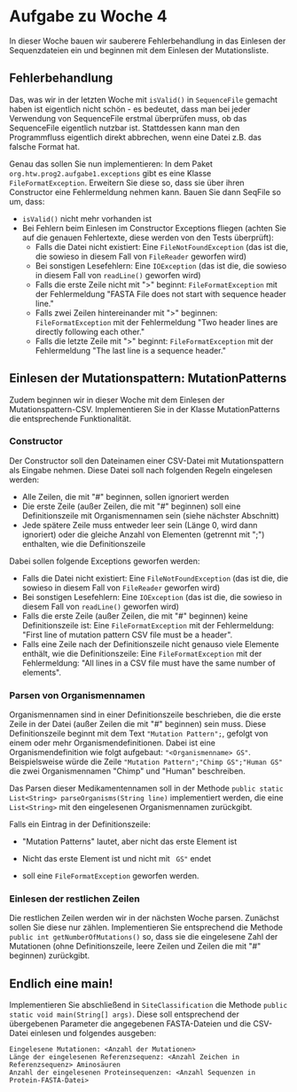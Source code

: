 # Aufgabe zu Woche 4

In dieser Woche bauen wir sauberere Fehlerbehandlung in das Einlesen der Sequenzdateien ein und beginnen mit dem Einlesen der Mutationsliste.

## Fehlerbehandlung

Das, was wir in der letzten Woche mit ```isValid()``` in ```SequenceFile``` gemacht haben ist eigentlich nicht schön - es bedeutet, dass man bei jeder Verwendung von SequenceFile erstmal überprüfen muss, ob das SequenceFile eigentlich nutzbar ist. Stattdessen kann man den Programmfluss eigentlich direkt abbrechen, wenn eine Datei z.B. das falsche Format hat.

Genau das sollen Sie nun implementieren: In dem Paket ```org.htw.prog2.aufgabe1.exceptions``` gibt es eine Klasse ```FileFormatException```. Erweitern Sie diese so, dass sie über ihren Constructor eine Fehlermeldung nehmen kann. Bauen Sie dann SeqFile so um, dass:

* ```isValid()``` nicht mehr vorhanden ist
* Bei Fehlern beim Einlesen im Constructor Exceptions fliegen (achten Sie auf die genauen Fehlertexte, diese werden von den Tests überprüft):
    * Falls die Datei nicht existiert: Eine ```FileNotFoundException``` (das ist die, die sowieso in diesem Fall von ```FileReader``` geworfen wird)
    * Bei sonstigen Lesefehlern: Eine ```IOException``` (das ist die, die sowieso in diesem Fall von ```readLine()``` geworfen wird)
    * Falls die erste Zeile nicht mit ">" beginnt: ```FileFormatException``` mit der Fehlermeldung "FASTA File does not start with sequence header line."
    * Falls zwei Zeilen hintereinander mit ">" beginnen: ```FileFormatException``` mit der Fehlermeldung "Two header lines are directly following each other." 
    * Falls die letzte Zeile mit ">" beginnt: ```FileFormatException``` mit der Fehlermeldung "The last line is a sequence header." 
    
## Einlesen der Mutationspattern: MutationPatterns

Zudem beginnen wir in dieser Woche mit dem Einlesen der Mutationspattern-CSV. Implementieren Sie in der Klasse MutationPatterns die entsprechende Funktionalität.

### Constructor 

Der Constructor soll den Dateinamen einer CSV-Datei mit Mutationspattern als Eingabe nehmen. Diese Datei soll nach folgenden Regeln eingelesen werden:

* Alle Zeilen, die mit "#" beginnen, sollen ignoriert werden
* Die erste Zeile (außer Zeilen, die mit "#" beginnen) soll eine Definitionszeile mit Organismennamen sein (siehe nächster Abschnitt)
* Jede spätere Zeile muss entweder leer sein (Länge 0, wird dann ignoriert) oder die gleiche Anzahl von Elementen (getrennt mit ";") enthalten, wie die Definitionszeile

Dabei sollen folgende Exceptions geworfen werden:

* Falls die Datei nicht existiert: Eine ```FileNotFoundException``` (das ist die, die sowieso in diesem Fall von ```FileReader``` geworfen wird)
* Bei sonstigen Lesefehlern: Eine ```IOException``` (das ist die, die sowieso in diesem Fall von ```readLine()``` geworfen wird)
* Falls die erste Zeile (außer Zeilen, die mit "#" beginnen) keine Definitionszeile ist: Eine ```FileFormatException``` mit der Fehlermeldung: "First line of mutation pattern CSV file must be a header".
* Falls eine Zeile nach der Definitionszeile nicht genauso viele Elemente enthält, wie die Definitionszeile: Eine ```FileFormatException``` mit der Fehlermeldung: "All lines in a CSV file must have the same number of elements".


### Parsen von Organismennamen

Organismennamen sind in einer Definitionszeile beschrieben, die die erste Zeile in der Datei (außer Zeilen die mit "#" beginnen) sein muss. Diese Definitionszeile beginnt mit dem Text ```"Mutation Pattern";```, gefolgt von einem oder mehr Organismendefinitionen. Dabei ist eine Organismendefinition wie folgt aufgebaut: ```"<Organismenname> GS"```. Beispielsweise würde die Zeile ```"Mutation Pattern";"Chimp GS";"Human GS"``` die zwei Organismennamen "Chimp" und "Human" beschreiben.

Das Parsen dieser Medikamentennamen soll in der Methode ```public static List<String> parseOrganisms(String line)``` implementiert werden, die eine ```List<String>``` mit den eingelesenen Organismennamen zurückgibt.

Falls ein Eintrag in der Definitionszeile:

* "Mutation Patterns" lautet, aber nicht das erste Element ist
* Nicht das erste Element ist und nicht mit ``` GS"``` endet

* soll eine ```FileFormatException``` geworfen werden.

### Einlesen der restlichen Zeilen

Die restlichen Zeilen werden wir in der nächsten Woche parsen. Zunächst sollen Sie diese nur zählen. Implementieren Sie entsprechend die Methode ```public int getNumberOfMutations()``` so, dass sie die eingelesene Zahl der Mutationen (ohne Definitionszeile, leere Zeilen und Zeilen die mit "#" beginnen) zurückgibt. 

## Endlich eine main!

Implementieren Sie abschließend in ```SiteClassification``` die Methode ```public static void main(String[] args)```. Diese soll entsprechend der übergebenen Parameter die angegebenen FASTA-Dateien und die CSV-Datei einlesen und folgendes ausgeben:

```text
Eingelesene Mutationen: <Anzahl der Mutationen>
Länge der eingelesenen Referenzsequenz: <Anzahl Zeichen in Referenzsequenz> Aminosäuren
Anzahl der eingelesenen Proteinsequenzen: <Anzahl Sequenzen in Protein-FASTA-Datei>
```
